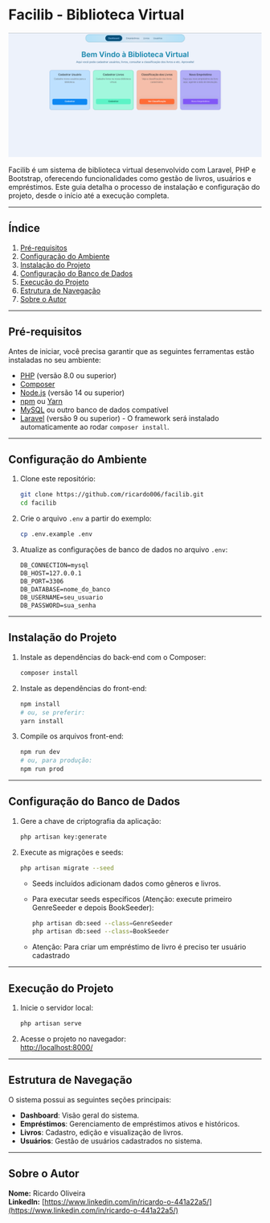 # Facilib - Biblioteca Virtual

![Dashboard](public/images/dashboard.png)

Facilib é um sistema de biblioteca virtual desenvolvido com Laravel, PHP e Bootstrap, oferecendo funcionalidades como gestão de livros, usuários e empréstimos. Este guia detalha o processo de instalação e configuração do projeto, desde o início até a execução completa.

---

## Índice

1. [Pré-requisitos](#pré-requisitos)  
2. [Configuração do Ambiente](#configuração-do-ambiente)  
3. [Instalação do Projeto](#instalação-do-projeto)  
4. [Configuração do Banco de Dados](#configuração-do-banco-de-dados)  
5. [Execução do Projeto](#execução-do-projeto)  
6. [Estrutura de Navegação](#estrutura-de-navegação)  
7. [Sobre o Autor](#sobre-o-autor)  

---

## Pré-requisitos

Antes de iniciar, você precisa garantir que as seguintes ferramentas estão instaladas no seu ambiente:

- [PHP](https://www.php.net/downloads) (versão 8.0 ou superior)  
- [Composer](https://getcomposer.org/download/)  
- [Node.js](https://nodejs.org/) (versão 14 ou superior)  
- [npm](https://www.npmjs.com/) ou [Yarn](https://yarnpkg.com/)  
- [MySQL](https://www.mysql.com/downloads/) ou outro banco de dados compatível  
- [Laravel](https://laravel.com/) (versão 9 ou superior) - O framework será instalado automaticamente ao rodar `composer install`.  

---

## Configuração do Ambiente

1. Clone este repositório:  
   ```bash
   git clone https://github.com/ricardo006/facilib.git
   cd facilib
   ```

2. Crie o arquivo `.env` a partir do exemplo:  
   ```bash
   cp .env.example .env
   ```

3. Atualize as configurações de banco de dados no arquivo `.env`:  
   ```env
   DB_CONNECTION=mysql
   DB_HOST=127.0.0.1
   DB_PORT=3306
   DB_DATABASE=nome_do_banco
   DB_USERNAME=seu_usuario
   DB_PASSWORD=sua_senha
   ```

---

## Instalação do Projeto

1. Instale as dependências do back-end com o Composer:  
   ```bash
   composer install
   ```

2. Instale as dependências do front-end:  
   ```bash
   npm install
   # ou, se preferir:
   yarn install
   ```

3. Compile os arquivos front-end:  
   ```bash
   npm run dev
   # ou, para produção:
   npm run prod
   ```

---

## Configuração do Banco de Dados

1. Gere a chave de criptografia da aplicação:  
   ```bash
   php artisan key:generate
   ```

2. Execute as migrações e seeds:  
   ```bash
   php artisan migrate --seed
   ```

   - Seeds incluídos adicionam dados como gêneros e livros.  
   - Para executar seeds específicos (Atenção: execute primeiro GenreSeeder e depois BookSeeder):  
     ```bash
     php artisan db:seed --class=GenreSeeder
     php artisan db:seed --class=BookSeeder
     ```

   - Atenção: Para criar um empréstimo de livro é preciso ter usuário cadastrado  
---

## Execução do Projeto

1. Inicie o servidor local:  
   ```bash
   php artisan serve
   ```

2. Acesse o projeto no navegador:  
   [http://localhost:8000/](http://localhost:8000/)

---

## Estrutura de Navegação

O sistema possui as seguintes seções principais:

- **Dashboard**: Visão geral do sistema.  
- **Empréstimos**: Gerenciamento de empréstimos ativos e históricos.  
- **Livros**: Cadastro, edição e visualização de livros.  
- **Usuários**: Gestão de usuários cadastrados no sistema.  

---

## Sobre o Autor

**Nome:** Ricardo Oliveira  
**LinkedIn:** [https://www.linkedin.com/in/ricardo-o-441a22a5/](https://www.linkedin.com/in/ricardo-o-441a22a5/)
